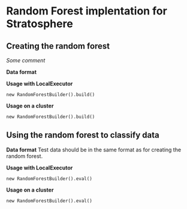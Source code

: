 Random Forest implentation for Stratosphere
==============

Creating the random forest
--------------

*Some comment*

**Data format**

**Usage with LocalExecutor**

	new RandomForestBuilder().build()

**Usage on a cluster**

	new RandomForestBuilder().build()


Using the random forest to classify data
--------------

**Data format**
Test data should be in the same format as for creating the random forest.

**Usage with LocalExecutor**

	new RandomForestBuilder().eval()

**Usage on a cluster**

	new RandomForestBuilder().eval()